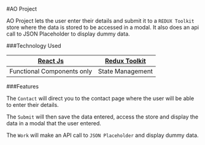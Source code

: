 #AO Project

AO Project lets the user enter their details and submit it to a `REDUX Toolkit` store where the data is stored to be accessed in a modal. It also does an
api call to JSON Placeholder to display dummy data.

###Technology Used

| [React Js](https://reactjs.org/) | [Redux Toolkit](https://redux-toolkit.js.org/)
| --- | ---
| Functional Components only | State Management


###Features

The `Contact` will direct you to the contact page where the user will be able to enter their details.

The `Submit` will then save the data entered, access the store and display the data in a modal that the user entered.

The `Work` will make an API call to `JSON Placeholder` and display dummy data.